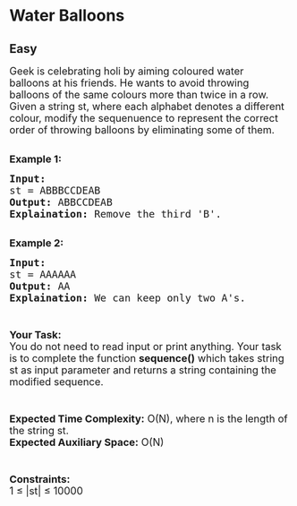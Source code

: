 # Water Balloons
## Easy
<div class="problems_problem_content__Xm_eO"><p><span style="font-size:18px">Geek is celebrating&nbsp;holi by aiming coloured&nbsp;water balloons&nbsp;at his friends. He wants to avoid throwing balloons of the same colours more than twice in a row. Given a string st, where each alphabet denotes a different colour, modify the sequenuence to represent the correct order of throwing balloons by eliminating some of them.</span></p>

<p><br>
<strong><span style="font-size:18px">Example 1:</span></strong></p>

<pre><span style="font-size:18px"><strong>Input:</strong> 
st = ABBBCCDEAB
<strong>Output:</strong> ABBCCDEAB
<strong>Explaination:</strong> Remove the third 'B'.</span></pre>

<p><br>
<strong><span style="font-size:18px">Example 2:</span></strong></p>

<pre><span style="font-size:18px"><strong>Input:</strong> 
st = AAAAAA
<strong>Output:</strong> AA
<strong>Explaination:</strong> We can keep only two A's.</span></pre>

<p>&nbsp;</p>

<p><span style="font-size:18px"><strong>Your Task:</strong><br>
You do not need to read input or print anything. Your task is to complete the function <strong>sequence()</strong> which takes string st as input parameter and returns a string containing the modified&nbsp;sequence.</span></p>

<p>&nbsp;</p>

<p><span style="font-size:18px"><strong>Expected Time Complexity:</strong> O(N), where n is the length of the string st.</span><br>
<span style="font-size:18px"><strong>Expected Auxiliary Space:</strong> O(N)</span></p>

<p>&nbsp;</p>

<p><span style="font-size:18px"><strong>Constraints:</strong><br>
1 ≤ |st| ≤ 10000</span></p>
</div>